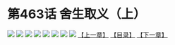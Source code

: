 # 第463话 舍生取义（上）
![](https://mhpic.xiaomingtaiji.net/comic/D/斗破苍穹拆分版/463话/1.jpg-zymk.middle.webp)
![](https://mhpic.xiaomingtaiji.net/comic/D/斗破苍穹拆分版/463话/2.jpg-zymk.middle.webp)
![](https://mhpic.xiaomingtaiji.net/comic/D/斗破苍穹拆分版/463话/3.jpg-zymk.middle.webp)
![](https://mhpic.xiaomingtaiji.net/comic/D/斗破苍穹拆分版/463话/4.jpg-zymk.middle.webp)
![](https://mhpic.xiaomingtaiji.net/comic/D/斗破苍穹拆分版/463话/5.jpg-zymk.middle.webp)
![](https://mhpic.xiaomingtaiji.net/comic/D/斗破苍穹拆分版/463话/6.jpg-zymk.middle.webp)
![](https://mhpic.xiaomingtaiji.net/comic/D/斗破苍穹拆分版/463话/7.jpg-zymk.middle.webp)
![](https://mhpic.xiaomingtaiji.net/comic/D/斗破苍穹拆分版/463话/8.jpg-zymk.middle.webp)
[【上一章】](./462.md)
[【目录】](./READMD.md)
[【下一章】](./464.md)
